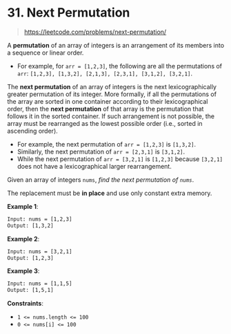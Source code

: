# 31. Next Permutation

> <https://leetcode.com/problems/next-permutation/>

A **permutation** of an array of integers is an arrangement of its members into
a sequence or linear order.

- For example, for `arr = [1,2,3]`, the following are all the permutations of
  `arr`: `[1,2,3], [1,3,2], [2,1,3], [2,3,1], [3,1,2], [3,2,1]`.

The **next permutation** of an array of integers is the next lexicographically
greater permutation of its integer. More formally, if all the permutations of
the array are sorted in one container according to their lexicographical order,
then the **next permutation** of that array is the permutation that follows it
in the sorted container. If such arrangement is not possible, the array must be
rearranged as the lowest possible order (i.e., sorted in ascending order).

- For example, the next permutation of `arr = [1,2,3]` is `[1,3,2]`.
- Similarly, the next permutation of `arr = [2,3,1]` is `[3,1,2]`.
- While the next permutation of `arr = [3,2,1]` is `[1,2,3]` because
  `[3,2,1]` does not have a lexicographical larger rearrangement.

Given an array of integers `nums`, *find the next permutation of `nums`*.

The replacement must be **in place** and use only constant extra memory.

**Example 1**:

```txt
Input: nums = [1,2,3]
Output: [1,3,2]
```

**Example 2**:

```txt
Input: nums = [3,2,1]
Output: [1,2,3]
```

**Example 3**:

```txt
Input: nums = [1,1,5]
Output: [1,5,1]
```

**Constraints**:

- `1 <= nums.length <= 100`
- `0 <= nums[i] <= 100`
